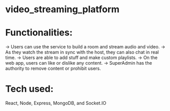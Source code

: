 # video_streaming_platform
# Functionalities:
-> Users can use the service to build a room and stream audio and video.
-> As they watch the stream in sync with the host, they can also chat in real time.
-> Users are able to add stuff and make custom playlists.
-> On the web app, users can like or dislike any content.
-> SuperAdmin has the authority to remove content or prohibit users.
# Tech used:
React, Node, Express, MongoDB, and Socket.IO
